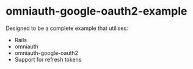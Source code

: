 omniauth-google-oauth2-example
==============================

Designed to be a complete example that utilises:

* Rails
* omniauth
* omniauth-google-oauth2
* Support for refresh tokens
